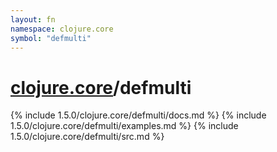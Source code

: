 ```yaml
---
layout: fn
namespace: clojure.core
symbol: "defmulti"
---
```


# [clojure.core](../)/defmulti

{% include 1.5.0/clojure.core/defmulti/docs.md %}
{% include 1.5.0/clojure.core/defmulti/examples.md %}
{% include 1.5.0/clojure.core/defmulti/src.md %}


